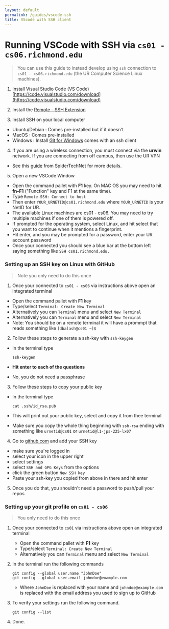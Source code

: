 ```yaml
---
layout: default
permalink: /guides/vscode-ssh
title: VScode with SSH client
---
```


# Running VSCode with SSH via `cs01 - cs06.richmond.edu`

> You can use this guide to instead develop using `ssh` connection to `cs01 - cs06.richmond.edu` (the UR Computer Science Linux machines). 
>

1. Install Visual Studio Code (VS Code)
[https://code.visualstudio.com/download](https://code.visualstudio.com/download)

2. Install the [Remote - SSH Extension](https://marketplace.visualstudio.com/items?itemName=ms-vscode-remote.remote-ssh)

3. Install SSH on your local computer
- Ubuntu/Debian : Comes pre-installed but if it doesn't
- MacOS : Comes pre-installed
- Windows : Install [Git for Windows](https://git-scm.com/download/win) comes with an ssh client
   
4. If you are using a wireless connection, you must connect via the **urwin** network.
   If you are connecting from off campus, then use the UR VPN

- See this [guide](https://spidertechnet.richmond.edu/TDClient/1955/Portal/KB/ArticleDet?ID=93543) from SpiderTechNet for more details.

   
5. Open a new VSCode Window

- Open the command pallet with **F1** key. On MAC OS you may need to hit **fn-F1** ("Function" key and F1 at the same time). 
- Type `Remote-SSH: Connect to host`
- Then enter `YOUR_URNETID@cs01.richmond.edu` where `YOUR_URNETID` is your NetID for UR. 
- The available Linux machines are cs01 - cs06.  You may need to try multiple machines if one of them is powered off.
- If prompted for the operating system, select Linux, and hit select that you want to continue when it mentions a fingerprint.
- Hit enter, and you may be prompted for a password, enter your UR account password
- Once your connected you should see a blue bar at the bottom left saying something like `SSH cs01.richmond.edu.`



### Setting up an SSH key on Linux with GitHub

> Note you only need to do this once

1. Once your connected to `cs01 - cs06` via instructions above open an integrated terminal

- Open the command pallet with **F1** key
- Type/select `Terminal: Create New Terminal` 
- Alternatively you can `Terminal` menu and select `New Terminal`
- Alternatively you can `Terminal` menu and select `New Terminal`
- Note:  You should be on a remote terminal it will have a prommpt that reads something like `[dbalash@cs01 ~]$`


2. Follow these steps to generate a ssh-key with `ssh-keygen`
- In the terminal type

   ```
   ssh-keygen
   ```

 - **Hit enter to each of the questions**
   
- No, you do not need a passphrase

3. Follow these steps to copy your public key

- In the terminal type

   ```
   cat .ssh/id_rsa.pub
   ```

- This will print out your public key, select and copy it from thee terminal

- Make sure you copy the whole thing beginning with `ssh-rsa` ending with something like `urnetid@cs01` or `urnetid@l1-jps-225-lx07`
  
4. Go to [github.com](github.com) and add your SSH key
- make sure you're logged in
- select your icon in the upper right
- select settings
- select `SSH and GPG Keys` from the options
- click the green button `New SSH key`
- Paste your ssh-key you copied from above in there and hit enter
   
5. Once you do that, you shouldn't need a password to push/pull your repos

### Setting up your git profile on `cs01 - cs06`

> You only need to do this once
   
1. Once your connected to `cs01` via instructions above open an integrated terminal
   - Open the command pallet with **F1** key
   - Type/select `Terminal: Create New Terminal` 
   - Alternatively you can `Terminal` menu and select `New Terminal`
2. In the terminal run the following commands
   ```
   git config --global user.name "JohnDoe"
   git config --global user.email johndoe@example.com
   ```
   - Where `JohnDoe` is replaced with your name and `johndoe@example.com` is replaced with the email address you used to sign up to GitHub

3. To verify your settings run the following command.
   ```
   git config --list
   ```
4. Done.






